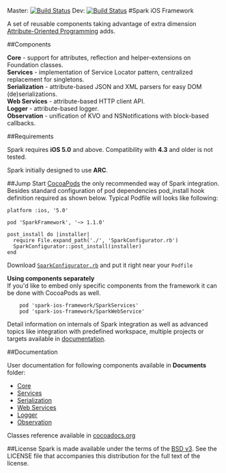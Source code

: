Master: [![Build Status](https://magnum.travis-ci.com/epam/spark-ios-framework.png?token=o3R2wxGct9xoZkZhni3K)](https://magnum.travis-ci.com/epam/spark-ios-framework) Dev: [![Build Status](https://magnum.travis-ci.com/epam/spark-ios-framework.png?token=o3R2wxGct9xoZkZhni3K&branch=dev)](https://magnum.travis-ci.com/epam/spark-ios-framework)
#Spark iOS Framework

A set of reusable components taking advantage of extra dimension [Attribute-Oriented Programming](https://en.wikipedia.org/wiki/Attribute-oriented_programming) adds.

##Components

**Core** - support for attributes, reflection and helper-extensions on Foundation classes.  
**Services** - implementation of Service Locator pattern, centralized replacement for singletons.  
**Serialization** - attribute-based JSON and XML parsers for easy DOM (de)serializations.  
**Web Services** - attribute-based HTTP client API.  
**Logger** - attribute-based logger.  
**Observation** - unification of KVO and NSNotifications with block-based callbacks.  

##Requirements

Spark requires **iOS 5.0** and above. Compatibility with **4.3** and older is not tested.

Spark initially designed to use **ARC**. 

##Jump Start
[CocoaPods](http://cocoapods.org) the only recommended way of Spark integration. Besides standard configuration of pod dependencies pod_install hook definition required as shown below. Typical Podfile will looks like following:

	platform :ios, '5.0'

	pod 'SparkFramework', '~> 1.1.0'

	post_install do |installer|
	  require File.expand_path('./', 'SparkConfigurator.rb')
	  SparkConfigurator::post_install(installer)
	end


Download [`SparkConfigurator.rb`](./Cocoapods/Podfile) and put it right near your `Podfile`

**Using components separately**  
If you'd like to embed only specific components from the framework it can be done with CocoaPods as well.

        pod 'spark-ios-framework/SparkServices'
        pod 'spark-ios-framework/SparkWebService'

Detail information on internals of Spark integration as well as advanced topics like integration with predefined workspace, multiple projects or targets available in [documentation](./Documents/Configuration/Cocoapods.md).        
        
##Documentation

User documentation for following components available in **Documents** folder:

* [Core](./Documents/SparkCore.md)
* [Services](./Documents/SparkServices.md)
* [Serialization](./Documents/SparkSerialization.md)
* [Web Services](./Documents/SparkWebSwervices.md)
* [Logger](./Documents/SparkLogger.md)
* [Observation](./Documents/SparkObservation.md)

Classes reference available in [cocoadocs.org](http://cocoadocs.org/docsets/spark-ios-framework/)

##License
Spark is made available under the terms of the [BSD v3](http://opensource.org/licenses/BSD-3-Clause). See the LICENSE file that accompanies this distribution for the full text of the license.

